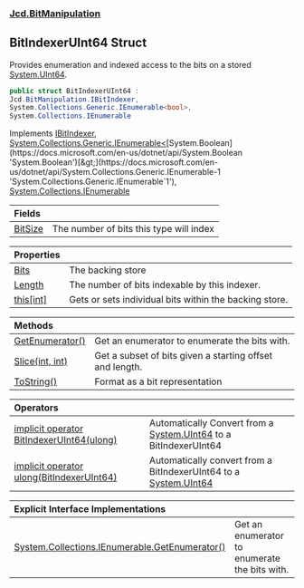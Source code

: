 ### [Jcd.BitManipulation](Jcd.BitManipulation.md 'Jcd.BitManipulation')

## BitIndexerUInt64 Struct

Provides enumeration and indexed access to the bits on a
stored [System.UInt64](https://docs.microsoft.com/en-us/dotnet/api/System.UInt64 'System.UInt64').

```csharp
public struct BitIndexerUInt64 :
Jcd.BitManipulation.IBitIndexer,
System.Collections.Generic.IEnumerable<bool>,
System.Collections.IEnumerable
```

Implements [IBitIndexer](Jcd.BitManipulation.IBitIndexer.md 'Jcd.BitManipulation.IBitIndexer'), [System.Collections.Generic.IEnumerable&lt;](https://docs.microsoft.com/en-us/dotnet/api/System.Collections.Generic.IEnumerable-1 'System.Collections.Generic.IEnumerable`1')[System.Boolean](https://docs.microsoft.com/en-us/dotnet/api/System.Boolean 'System.Boolean')[&gt;](https://docs.microsoft.com/en-us/dotnet/api/System.Collections.Generic.IEnumerable-1 'System.Collections.Generic.IEnumerable`1'), [System.Collections.IEnumerable](https://docs.microsoft.com/en-us/dotnet/api/System.Collections.IEnumerable 'System.Collections.IEnumerable')

| Fields | |
| :--- | :--- |
| [BitSize](Jcd.BitManipulation.BitIndexerUInt64.BitSize.md 'Jcd.BitManipulation.BitIndexerUInt64.BitSize') | The number of bits this type will index |

| Properties                                                                                                      |                                                        |
|:----------------------------------------------------------------------------------------------------------------|:-------------------------------------------------------|
| [Bits](Jcd.BitManipulation.BitIndexerUInt64.Bits.md 'Jcd.BitManipulation.BitIndexerUInt64.Bits')                | The backing store                                      |
| [Length](Jcd.BitManipulation.BitIndexerUInt64.Length.md 'Jcd.BitManipulation.BitIndexerUInt64.Length')          | The number of bits indexable by this indexer.          |
| [this[int]](Jcd.BitManipulation.BitIndexerUInt64.this[int].md 'Jcd.BitManipulation.BitIndexerUInt64.this[int]') | Gets or sets individual bits within the backing store. |

| Methods | |
| :--- | :--- |
| [GetEnumerator()](Jcd.BitManipulation.BitIndexerUInt64.GetEnumerator().md 'Jcd.BitManipulation.BitIndexerUInt64.GetEnumerator()') | Get an enumerator to enumerate the bits with. |
| [Slice(int, int)](Jcd.BitManipulation.BitIndexerUInt64.Slice(int,int).md 'Jcd.BitManipulation.BitIndexerUInt64.Slice(int, int)') | Get a subset of bits given a starting offset and length. |
| [ToString()](Jcd.BitManipulation.BitIndexerUInt64.ToString().md 'Jcd.BitManipulation.BitIndexerUInt64.ToString()') | Format as a bit representation |

| Operators                                                                                                                                                                                                                                  |                                                                                                                                               |
|:-------------------------------------------------------------------------------------------------------------------------------------------------------------------------------------------------------------------------------------------|:----------------------------------------------------------------------------------------------------------------------------------------------|
| [implicit operator BitIndexerUInt64(ulong)](Jcd.BitManipulation.BitIndexerUInt64.op_ImplicitJcd.BitManipulation.BitIndexerUInt64(ulong).md 'Jcd.BitManipulation.BitIndexerUInt64.op_Implicit Jcd.BitManipulation.BitIndexerUInt64(ulong)') | Automatically Convert from a [System.UInt64](https://docs.microsoft.com/en-us/dotnet/api/System.UInt64 'System.UInt64') to a BitIndexerUInt64 |
| [implicit operator ulong(BitIndexerUInt64)](Jcd.BitManipulation.BitIndexerUInt64.op_Implicitulong(Jcd.BitManipulation.BitIndexerUInt64).md 'Jcd.BitManipulation.BitIndexerUInt64.op_Implicit ulong(Jcd.BitManipulation.BitIndexerUInt64)') | Automatically convert from a BitIndexerUInt64 to a [System.UInt64](https://docs.microsoft.com/en-us/dotnet/api/System.UInt64 'System.UInt64') |

| Explicit Interface Implementations | |
| :--- | :--- |
| [System.Collections.IEnumerable.GetEnumerator()](Jcd.BitManipulation.BitIndexerUInt64.System.Collections.IEnumerable.GetEnumerator().md 'Jcd.BitManipulation.BitIndexerUInt64.System.Collections.IEnumerable.GetEnumerator()') | Get an enumerator to enumerate the bits with. |
